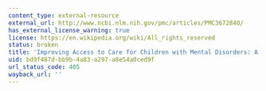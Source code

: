 ```yaml
---
content_type: external-resource
external_url: http://www.ncbi.nlm.nih.gov/pmc/articles/PMC3672840/
has_external_license_warning: true
license: https://en.wikipedia.org/wiki/All_rights_reserved
status: broken
title: 'Improving Access to Care for Children with Mental Disorders: A Global Perspective'
uid: bd9f487d-bb9b-4a83-a297-a8e54a0ced9f
url_status_code: 405
wayback_url: ''
---
```


